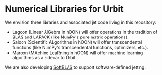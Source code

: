 #   Numerical Libraries for Urbit

We envision three libraries and associated jet code living in this repository:

- Lagoon (Linear AlGebra in hOON) will offer operations in the tradition of BLAS and LAPACK (like NumPy's pure matrix operations).
- Saloon (Scientific ALgorithms in hOON) will offer transcendental functions (like NumPy's transcendental functions, optimizers, etc.).
- Maroon (MAchine LeaRning in hOON) will offer machine learning algorithms as a sidecar to Urbit.

We are also developing [SoftBLAS](https://github.com/urbit/SoftBLAS) to support software-defined jetting.
